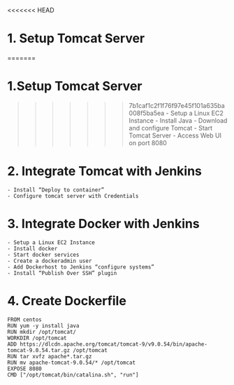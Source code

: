 

<<<<<<< HEAD
# 1. Setup Tomcat Server
=======
# 1.Setup Tomcat Server
>>>>>>> 7b1caf1c2f1f76f97e45f101a635ba008f5ba5ea
	- Setup a Linux EC2 Instance
	- Install Java
	- Download and configure Tomcat
	- Start Tomcat Server
	- Access Web UI on port 8080

# 2. Integrate Tomcat with Jenkins
	- Install “Deploy to container”
	- Configure tomcat server with Credentials

# 3. Integrate Docker with Jenkins
	- Setup a Linux EC2 Instance
	- Install docker
	- Start docker services
	- Create a dockeradmin user
	- Add Dockerhost to Jenkins “configure systems”
	- Install “Publish Over SSH” plugin

# 4. Create Dockerfile
	FROM centos
	RUN yum -y install java
	RUN mkdir /opt/tomcat/
	WORKDIR /opt/tomcat
	ADD https://dlcdn.apache.org/tomcat/tomcat-9/v9.0.54/bin/apache-tomcat-9.0.54.tar.gz /opt/tomcat
	RUN tar xvfz apache*.tar.gz
	RUN mv apache-tomcat-9.0.54/* /opt/tomcat
	EXPOSE 8080
	CMD ["/opt/tomcat/bin/catalina.sh", "run"]



	

